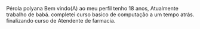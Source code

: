 Pérola polyana
Bem vindo(A) ao meu perfil 
tenho 18 anos, Atualmente trabalho de babá.
completei curso basico de computação a um tempo atrás.
finalizando curso de Atendente de farmacia.